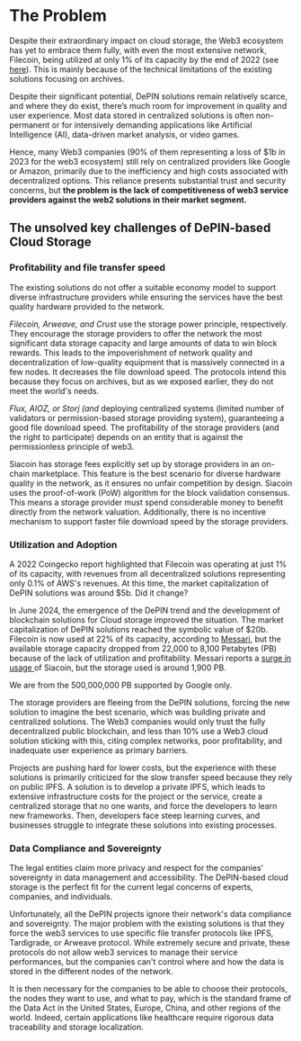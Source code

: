 # The Problem

Despite their extraordinary impact on cloud storage, the Web3 ecosystem has yet to embrace them fully, with even the most extensive network, Filecoin, being utilized at only 1% of its capacity by the end of 2022 (see [here](https://www.coingecko.com/research/publications/the-state-of-decentralized-storage)). This is mainly because of the technical limitations of the existing solutions focusing on archives.

Despite their significant potential, DePIN solutions remain relatively scarce, and where they do exist, there’s much room for improvement in quality and user experience. Most data stored in centralized solutions is often non-permanent or for intensively demanding applications like Artificial Intelligence (AI), data-driven market analysis, or video games.

Hence, many Web3 companies (90% of them representing a loss of $1b in 2023 for the web3 ecosystem) still rely on centralized providers like Google or Amazon, primarily due to the inefficiency and high costs associated with decentralized options. This reliance presents substantial trust and security concerns, but **the problem is the lack of competitiveness of web3 service providers against the web2 solutions in their market segment.**

## The unsolved key challenges of DePIN-based Cloud Storage

### Profitability and file transfer speed

The existing solutions do not offer a suitable economy model to support diverse infrastructure providers while ensuring the services have the best quality hardware provided to the network.

_Filecoin, Arweave, and Crust_ use the storage power principle, respectively. They encourage the storage providers to offer the network the most significant data storage capacity and large amounts of data to win block rewards. This leads to the impoverishment of network quality and decentralization of low-quality equipment that is massively connected in a few nodes. It decreases the file download speed. The protocols intend this because they focus on archives, but as we exposed earlier, they do not meet the world's needs.&#x20;

_Flux, AIOZ, or Storj (and_ deploying centralized systems (limited number of validators or permission-based storage providing system), guaranteeing a good file download speed. The profitability of the storage providers (and the right to participate) depends on an entity that is against the permissionless principle of web3.

Siacoin has storage fees explicitly set up by storage providers in an on-chain marketplace. This feature is the best scenario for diverse hardware quality in the network, as it ensures no unfair competition by design. Siacoin uses the proof-of-work (PoW) algorithm for the block validation consensus. This means a storage provider must spend considerable money to benefit directly from the network valuation. Additionally, there is no incentive mechanism to support faster file download speed by the storage providers.

### Utilization and Adoption

A 2022 Coingecko report highlighted that Filecoin was operating at just 1% of its capacity, with revenues from all decentralized solutions representing only 0.1% of AWS's revenues. At this time, the market capitalization of DePIN solutions was around $5b. Did it change?&#x20;

In June 2024, the emergence of the DePIN trend and the development of blockchain solutions for Cloud storage improved the situation. The market capitalization of DePIN solutions reached the symbolic value of $20b. Filecoin is now used at 22% of its capacity, according to [Messari](https://messari.io/report/state-of-filecoin-q1-2024), but the available storage capacity dropped from 22,000 to 8,100 Petabytes (PB) because of the lack of utilization and profitability. Messari reports a [surge in usage ](https://messari.io/report/state-of-sia-q1-2024)of Siacoin, but the storage used is around 1,900 PB.&#x20;

We are from the 500,000,000 PB supported by Google only.&#x20;

The storage providers are fleeing from the DePIN solutions, forcing the new solution to imagine the best scenario, which was building private and centralized solutions. The Web3 companies would only trust the fully decentralized public blockchain, and less than 10% use a Web3 cloud solution sticking with this, citing complex networks, poor profitability, and inadequate user experience as primary barriers.

Projects are pushing hard for lower costs, but the experience with these solutions is primarily criticized for the slow transfer speed because they rely on public IPFS. A solution is to develop a private IPFS, which leads to extensive infrastructure costs for the project or the service, create a centralized storage that no one wants, and force the developers to learn new frameworks. Then, developers face steep learning curves, and businesses struggle to integrate these solutions into existing processes.

### Data Compliance and Sovereignty

The legal entities claim more privacy and respect for the companies' sovereignty in data management and accessibility. The DePIN-based cloud storage is the perfect fit for the current legal concerns of experts, companies, and individuals. &#x20;

Unfortunately, all the DePIN projects ignore their network's data compliance and sovereignty. The major problem with the existing solutions is that they force the web3 services to use specific file transfer protocols like IPFS, Tardigrade, or Arweave protocol. While extremely secure and private, these protocols do not allow web3 services to manage their service performances, but the companies can't control where and how the data is stored in the different nodes of the network.&#x20;

It is then necessary for the companies to be able to choose their protocols, the nodes they want to use, and what to pay, which is the standard frame of the Data Act in the United States, Europe, China, and other regions of the world. Indeed, certain applications like healthcare require rigorous data traceability and storage localization.&#x20;
